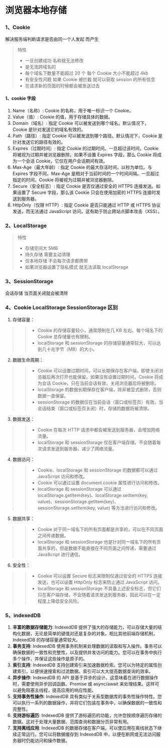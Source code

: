 # 浏览器本地存储

### 1、Cookie

解决服务端判断请求是否由同一个人发起 而产生

> 特性
>
> - 一旦创建成功 名称就无法修改
> - 是无法跨域名的
> - 每个域名下数量不能超过 20 个 每个 Cookie 大小不能超过 4kb
> - 有安全性问题 如果 Cookie 被拦截 就可以获取 session 的所有信息
> - 在请求新的页面的时候都会被发送过去

#### 1、cookie 字段

1. Name（名称）: Cookie 的名称，用于唯一标识一个 Cookie。
2. Value（值）: Cookie 的值，用于存储具体的数据。
3. Domain（域名）: 指定 Cookie 可以被发送到哪个域名。默认情况下，Cookie 是针对发送它的域名有效的。
4. Path（路径）: 指定 Cookie 可以被发送到哪个路径。默认情况下，Cookie 是针对发送它的路径有效的。
5. Expires（过期时间）: 指定 Cookie 的过期时间。一旦超过该时间，Cookie 将被视为过期并被浏览器删除。如果不设置 Expires 字段，那么 Cookie 将成为一个会话 Cookie，它仅在用户会话期间有效。
6. Max-Age（最大年龄）: 指定 Cookie 的最大存活时间，以秒为单位。与 Expires 字段不同，Max-Age 是相对于当前时间的一个时间间隔。一旦超过指定的时间，Cookie 将被视为过期并被浏览器删除。
7. Secure（安全标志）: 指定 Cookie 是否仅通过安全的 HTTPS 连接发送。如果设置了 Secure 字段，那么该 Cookie 只会在使用加密的 HTTPS 连接时发送到服务器。
8. HttpOnly（仅限 HTTP）: 指定 Cookie 是否只能通过 HTTP 或 HTTPS 协议发送，而无法通过 JavaScript 访问。这有助于防止跨站点脚本攻击（XSS）。

### 2、LocalStorage

> 特性
>
> - 存储空间大 5MB
> - 持久存储 需要主动清理
> - 仅本地存储 不会每次请求都携带
> - 如果浏览器设置了隐私模式 就无法读取 localStorage

### 3、SessionStorage

会话存储 当页面关闭就会被清除

### 4、Cookie LocalStorage SessionStorage 区别

1. 存储容量：

> > - Cookie 的存储容量较小，通常限制在几 KB 左右。每个域名下的 Cookie 总存储量也有限制。
> > - localStorage 和 sessionStorage 的存储容量通常较大，可以达到几十兆字节（MB）的大小。

2. 数据生命周期：

> > - Cookie 可以设置过期时间，可以长期保存在客户端，即使关闭浏览器后再次打开也能保留。如果没有设置过期时间，Cookie 将成为会话 Cookie，只在当前会话有效，关闭浏览器后将被删除。
> > - localStorage 的数据长期保存在客户端，除非被显式删除，否则数据一直保留。
> > - sessionStorage 的数据仅在当前会话（窗口或标签页）有效。当会话结束（窗口或标签页关闭）时，存储的数据将被清除。

3.  数据发送：

> > - Cookie 在每次 HTTP 请求中都会被发送到服务器，会增加网络流量。
> > - localStorage 和 sessionStorage 仅在客户端存储，不会随着每次请求发送到服务器，减少了网络流量。

4.  数据访问：

> > - Cookie、localStorage 和 sessionStorage 的数据都可以通过 JavaScript 访问和修改。
> > - Cookie 可以通过设置 document.cookie 属性进行访问和修改。
> > - localStorage 和 sessionStorage 可以通过 localStorage.getItem(key)、localStorage.setItem(key, value)、sessionStorage.getItem(key)、sessionStorage.setItem(key, value) 等方法进行访问和修改。

5.  数据共享：

> > - Cookie 对于同一域名下的所有页面都是共享的，可以在不同页面之间传递数据。
> > - localStorage 和 sessionStorage 也是针对同一域名下的所有页面共享的，但是数据不能直接在不同页面之间传递，需要通过 JavaScript 进行通信。

6.  安全性：

> > - Cookie 可以设置 Secure 标志来限制仅通过安全的 HTTPS 连接发送，也可以设置 HttpOnly 标志来防止通过 JavaScript 访问。
> > - localStorage 和 sessionStorage 不具备上述安全标志，但它们只在客户端存储，不会随着请求发送到服务器，因此可以在一定程度上降低安全风险。


### 5、indexedDB

1. **丰富的数据存储能力**: IndexedDB 提供了强大的存储能力，可以存储大量的结构化数据，无论是简单的键值对还是复杂的对象。相比其他前端存储机制，IndexedDB 的存储容量通常较大。
2. **事务支持**: IndexedDB 使用事务机制来处理数据的读取和写入操作。事务可以确保数据的一致性和完整性，以及提供并发访问的能力。您可以在事务中执行多个操作，并保证这些操作是原子的。
3. **索引支持**: IndexedDB 支持创建索引来加速数据检索。您可以为特定的属性创建索引，以便快速搜索和过滤数据。索引可以大大提高数据查询的效率。
4. **异步操作**: IndexedDB 的 API 是基于异步的设计。这意味着在进行数据操作时，需要使用异步回调函数、Promise 或 async/await 来处理结果。这样可以避免阻塞主线程，提高应用的响应性能。
5. **支持事务性操作**: IndexedDB 具有类似于关系型数据库的事务性操作特性。您可以执行一系列的数据操作，并将它们包装在事务中，以确保数据的一致性和完整性。
6. **支持游标遍历**: IndexedDB 提供了游标遍历的功能，允许您按顺序遍历存储的数据。这对于处理大量数据、范围查询和数据分页非常有用。
7. **支持离线应用**: IndexedDB 的数据存储在客户端，可以使应用在离线状态下继续正常运行。您可以将数据缓存到 IndexedDB 中，以便在断网或无法访问服务器时仍能访问和操作数据。